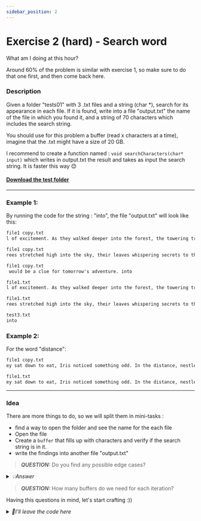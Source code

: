 ```yaml
---
sidebar_position: 2
---
```


# Exercise 2 (hard) - Search word
What am I doing at this hour?

Around 60% of the problem is similar with exercise 1, so make sure to do that one first, and then come back here.

### Description
Given a folder "tests01" with 3 .txt files and a string (char *), search for its appearance in each file.
If it is found, write into a file "output.txt" the name of the file in which you found it, and a string of 70 characters which includes the search string.

You should use for this problem a buffer (read x characters at a time), imagine that the .txt might have a size of 20 GB.

I recommend to create a function named : `void searchCharacters(char* input)` which writes in output.txt the result and takes as input the search string. It is faster this way 😊
#### [Download the test folder](/downloads/tests01.zip)

---
### Example 1:
By running the code for the string : "into", the file "output.txt" will look like this:
```txt
file1 copy.txt
l of excitement. As they walked deeper into the forest, the towering trees

file1 copy.txt
rees stretched high into the sky, their leaves whispering secrets to the w

file1 copy.txt
 would be a clue for tomorrow's adventure. into

file1.txt
l of excitement. As they walked deeper into the forest, the towering trees

file1.txt
rees stretched high into the sky, their leaves whispering secrets to the w

test3.txt
into
```

### Example 2:
For the word "distance":
```txt
file1 copy.txt
ey sat down to eat, Iris noticed something odd. In the distance, nestled betwe

file1.txt
ey sat down to eat, Iris noticed something odd. In the distance, nestled betwe
```

---

### Idea

There are more things to do, so we will split them in mini-tasks : 
- find a way to open the folder and see the name for the each file
- Open the file
- Create a `buffer` that fills up with characters and verify if the search string is in it.
- write the findings into another file "output.txt"

> **_QUESTION:_**  Do you find any possible edge cases?
<details>
<summary><i>💡Answer</i></summary>

- What if the word is in the end of the file?
- What if the file is empty?
- What if when you split in buffers and the search string is not taken integrally at the end?
- What if you have the size of the file is not a multiple of the buffer size? (just 5 characters)
</details>

> **_QUESTION:_**  How many buffers do we need for each iteration?

Having this questions in mind, let's start crafting :))

<details>
<summary><i>🤖I'll leave the code here</i></summary>

```c 
#include <stdio.h>
#include <stdlib.h>
#include <errno.h> 
#include <fcntl.h> 
#include <unistd.h> 
#include <sys/stat.h>
#include <dirent.h>
#include <string.h>

void searchCharacters(char* input){
    FILE * file = fopen("output.txt", "w");
 
    struct dirent *entry; // contains informations about a director file
    DIR *dir = opendir("tests01");

    if (dir == NULL)
    {
        printf("Error: Unable to open directory.\n");
        return;
    }

    while ((entry = readdir(dir)) != NULL) // read each file from direct
    {
        struct stat statbuf;
        if (strstr(entry->d_name, ".txt") != NULL)
        {
            char path[265];
            snprintf(path, sizeof(path), "tests01/%s", entry->d_name);
            //helpful for lab 2
            int file_descriptor = open(path, O_RDONLY);
            
            stat(entry->d_name, &statbuf); //informations about the file are put in statbuf

            int size = statbuf.st_size;
            int input_size = (int)strlen(input);

            size_t buff_size = 70;
            ssize_t bytes_read;
            char *buffer = (char *)malloc(buff_size);
            char *previous_buffer = (char *)malloc(input_size);  // Buffer for previous read
            char *combined_buffer = (char *)malloc(buff_size + input_size);  // Buffer for combined read
            ssize_t byte_oprire = 0;
            read(file_descriptor, previous_buffer, input_size);

            if(size <= input_size && strstr(previous_buffer, input) != NULL){
                fprintf(file, "%s\n", entry->d_name);
                fprintf(file, "%s\n\n", previous_buffer);
            }

            while((byte_oprire = read(file_descriptor, buffer, buff_size)) > 0){
                
                memcpy(combined_buffer, previous_buffer, input_size);
                memcpy(combined_buffer + input_size, buffer, byte_oprire);
                if (strstr(combined_buffer, input) != NULL) {
                    fprintf(file, "%s\n", entry->d_name);
                    fprintf(file, "%.*s\n\n", (int)(byte_oprire + input_size), combined_buffer);  // Print up to combined_size characters
                }
                int copy_size = (byte_oprire < input_size) ? byte_oprire : input_size;
                memcpy(previous_buffer, buffer + byte_oprire - copy_size, copy_size);
            }
            free(buffer);
            free(previous_buffer);
            free(combined_buffer);
        }
    
    }
    closedir(dir);
    fclose(file);
}
int main()
{
    searchCharacters("into");

    return 0;
}
```
</details>